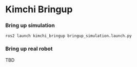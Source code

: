 
# Kimchi Bringup

### Bring up simulation

```
ros2 launch kimchi_bringup bringup_simulation.launch.py
```

### Bring up real robot

TBD

